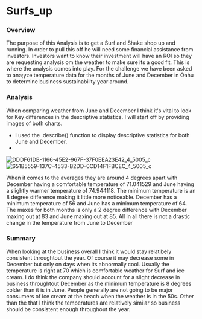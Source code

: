 # Surfs_up
### Overview
The purpose of this Analysis is to get a Surf and Shake shop up and running. In order to pull this off he will need some financial assistance from
investors. Investors want to know their investment will have an ROI so they are requesting analysis om the weather to make sure its a good fit. This
is where the analysis comes into play. For the challenge we have been asked to ana;yze temperature data for the months of June and December in Oahu to determine business sustainability year around.

### Analysis
When comparing weather from June and December I think it's vital to look for Key differences in the descriptive statistics. I will start
off by providing images of both charts.
- I used the .describe() function to display descriptive statistics for both June and December. 
- 
![DDDF61DB-1166-45E2-967F-37F0EEA23E42_4_5005_c](https://user-images.githubusercontent.com/112785655/201253480-01a77e05-abf5-40c2-a712-10968fe9c56a.jpeg)
![651B5559-137C-4533-B2DD-0CD14F1FBCEC_4_5005_c](https://user-images.githubusercontent.com/112785655/201253490-b6e1c116-e05b-4e55-9b91-7bb84550b555.jpeg)

When it comes to the averages they are around 4 degrees apart with December having a comfortable temperature of 71.041529 and June having a slightly warmer 
temperature of 74.944118. The minimum temperature is an 8 degree difference making it little more noticeable. December has a minimum temperature of 56 and June has a minimum temperature of 64. The maxes for both months is only a 2 degree difference with December maxing out at 83 and June maxing out at 85. All 
in all there is not a drastic change in the temperature from June to December

### Summary
When looking at the business overall I think it would stay relatibely consistent throughtout the year. Of course it may decrease some in December but only on days when its abnormally cool. Usually the temperature is right at 70 which is comfortable weather for Surf and ice cream. I do think the company should account for a slight decrease in business throughtout December as the minimum temperature is 8 degrees colder than it is in June. People generally are not going to be major consumers of ice cream at the beach when the weather is in the 50s. Other than the that I think the temperatures are relatively similar so business should be consistent enough throughout the year. 
